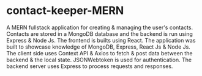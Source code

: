 # contact-keeper-MERN
A MERN fullstack application for creating & managing the user's contacts. Contacts are stored in a MongoDB database and the backend is run using Express & Node Js. The frontend is builts using React. The application was built to showcase knowledge of MongoDB, Express, React Js &amp; Node Js. The client side uses Context API & Axios to fetch & post data between the backend &amp; the local state. JSONWebtoken is used for authentication. The backend server uses Express to process requests and responses.

